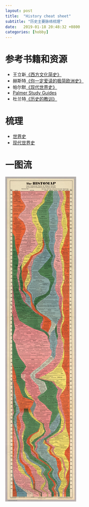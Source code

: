 ```yaml
---
layout: post
title:  "History cheat sheet"
subtitle: "历史主要脉络梳理"
date:   2019-01-18 20:48:32 +0800
categories: [hobby]
---
```


# 参考书籍和资源
  - 王立新[《西方文化简史》](https://book.douban.com/subject/2086058/)
  - 赫斯特[《你一定爱读的极简欧洲史》](https://book.douban.com/subject/5366248/)
  - 帕尔默[《现代世界史》](https://book.douban.com/subject/22993936/)
  - [Palmer Study Guides](http://www.socialscientist.us/nphs/euroguides.htm)
  - 杜兰特[《历史的教训》](https://book.douban.com/subject/26279878/)

# 梳理
  - [世界史](/download/history.xlsx)
  - [现代世界史](/download/modern_history.xlsx)

# 一图流

![](/images/history00.jpg)